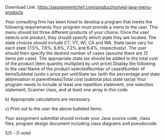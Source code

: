Download Link: https://assignmentchef.com/product/solved-java-menu-products
<br>
<p class="ui header product-top-header" title="Java Menu Products Solution">



<p class="ui header product-top-header" title="Java Menu Products Solution">Your consulting firm has been hired to develop a program that meets the following requirements.Your program must provide a menu to the user. This menu should list three different products of your choice. Once the user selects one product, they should specify which state they are located. The state choices should include CT, VT, WI, CA and WA. State taxes vary for each state (7.5%, 7.8%, 6.8%, 7.2% and 6.4%, respectively). The user should then specify the desired number of cases (assume there are 12 items per case). The appropriate state tax should be added to the total cost of the product (item quantity multiplied by unit price).Display the following to the user.Name of the product selectedNumber of casesNumber of itemsSubtotal (units x price per unit)State tax (with the percentage and state abbreviation in parentheses)Total cost (subtotal plus state tax)a) Your program needs to include at least one repetition statement, one selection statement, Scanner class, and at least one array in this code.

b) Appropriate calculations are necessary.

c) Print out to the user the above bulleted items.

Your assignment submittal should include your Java source code, class files, program design document including class diagrams and pseudocode.

5/5 - (1 vote)